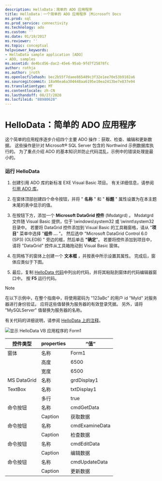 ```yaml
---
description: HelloData：简单的 ADO 应用程序
title: HelloData：一个简单的 ADO 应用程序 |Microsoft Docs
ms.prod: sql
ms.prod_service: connectivity
ms.technology: ado
ms.custom: ''
ms.date: 01/19/2017
ms.reviewer: ''
ms.topic: conceptual
helpviewer_keywords:
- HelloData sample application [ADO]
- ADO, samples
ms.assetid: de4bcd56-dac2-45e6-95ab-9fd7f25878fc
author: rothja
ms.author: jroth
ms.openlocfilehash: bec2b55f7daee865489c3f32e1ee70e53b9102a6
ms.sourcegitcommit: 18a98ea6a30d448aa6195e10ea2413be7e837e94
ms.translationtype: MT
ms.contentlocale: zh-CN
ms.lasthandoff: 08/27/2020
ms.locfileid: "88980628"
---
```

# <a name="hellodata-a-simple-ado-application"></a>HelloData：简单的 ADO 应用程序
这个简单的应用程序逐步介绍四个主要 ADO 操作：获取、检查、编辑和更新数据。 这些操作是针对 Microsoft® SQL Server 包含的 Northwind 示例数据库执行的。 为了重点介绍 ADO 的基本知识并防止代码混乱，示例中的错误处理是最小的。  
  
### <a name="to-run-hellodata"></a>运行 HelloData  
  
1.  创建引用 ADO 库的新标准 EXE Visual Basic 项目。 有关详细信息，请参阅 [引用 ADO 库](../referencing-the-ado-libraries.md)。  
  
2.  在窗体顶部创建四个命令按钮，并将 " **名称** " 和 " **标题** " 属性设置为在本主题末尾的表中显示的值。  
  
3.  在按钮下方，添加一个 **Microsoft DataGrid 控件** (Msdatgrd) 。 Msdatgrd 文件随 Visual Basic 提供，位于 \windows\system32 或 \winnt\system32 目录中。 若要将 DataGrid 控件添加到 Visual Basic 的工具箱窗格，请从 "**项目**" 菜单中选择 "**组件 ...** "。 然后选中 "Microsoft DataGrid Control 6.0 (SP3)  (OLEDB) " 旁边的框，然后单击 **"确定**"。 若要将控件添加到项目中，请将 "DataGrid" 控件从工具箱拖动到 Visual Basic 窗体。  
  
4.  在网格下的窗体上创建一个 **文本框** ，并按表中所示设置其属性。 完成后，窗体应类似于下图。  
  
5.  最后，复制 [HelloData 代码](./hellodata-code.md)中列出的代码，并将其粘贴到窗体的代码编辑器窗口中。 按 **F5** 运行代码。  
  
> [!NOTE]
>  在以下示例中，在整个指南中，将使用密码为 "123aBc" 的用户 id "MyId" 对服务器进行身份验证。 应将这些值替换为服务器的有效登录凭据。 另外，请将 "MySQLServer" 值替换为服务器的名称。  
  
 有关代码的详细说明，请参阅 [HelloData 上的注释](./comments-on-hellodata.md)。  
  
 ![显示 HelloData VB 应用程序的 Form1](../../../ado/guide/data/media/hellodata.gif "HelloData")  
  
|控件类型|properties|“值”|  
|------------------|--------------|-----------|  
|窗体|名称|Form1|  
||高度|6500|  
||宽度|6500|  
|MS DataGrid|名称|grdDisplay1|  
|TextBox|名称|txtDisplay1|  
||多行|true|  
|命令按钮|名称|cmdGetData|  
||Caption|获取数据|  
|命令按钮|名称|cmdExamineData|  
||Caption|检查数据|  
|命令按钮|名称|cmdEditData|  
||Caption| 编辑数据|  
|命令按钮|名称|cmdUpdateData|  
||Caption|更新数据|